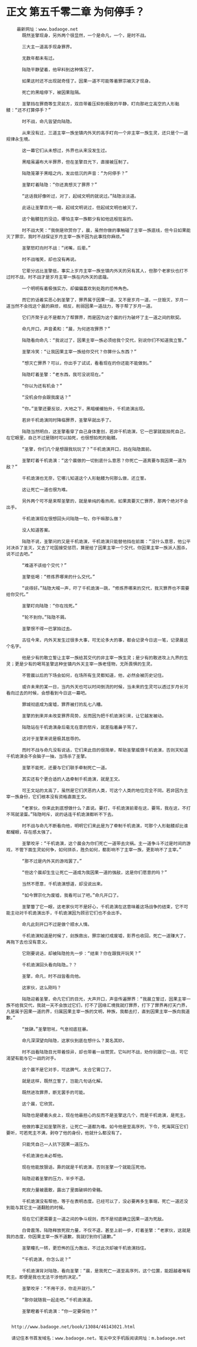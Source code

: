 # 正文 第五千零二章 为何停手？
        最新网址：www.badaoge.net
          既然圣擎现身，另外两个很显然，一个是命凡，一个，是时不战。
      
          三大主一道高手现身罪界。
      
          无数年都未有过。
      
          陆隐平静望着，他早料到这种情况了。
      
          如果这时还不出现就奇怪了。因果一道不可能等着罪宗被灭才现身。
      
          死亡的黑暗停下，被因果阻隔。
      
          圣擎挡在罪商等生灵前方，双目带着压抑到极致的平静，盯向那屹立高空的人形骷髅：“还不打算停手？”
      
          时不战，命凡皆望向陆隐。
      
          从来没有过，三道主宰一族坐镇内外天的高手盯向一个非主宰一族生灵，还只是个一道规律永生境。
      
          这一幕它们从未想过，外界也从来没发生过。
      
          黑暗虽遍布大半罪界，但在圣擎目光下，直接被压制了。
      
          陆隐笼罩于黑暗之内，发出低沉的声音：“为何停手？”
      
          圣擎盯着陆隐：“你还真想灭了罪界？”
      
          “这话我好像听过，对了，起绒文明的就说过。”陆隐淡淡道。
      
          此话让圣擎目光一缩，起绒文明说过，但起绒文明也被灭了。
      
          这个骷髅狂的没边，哪怕主宰一族都少有如他这般狂妄的。
      
          时不战大笑：“我倒是欣赏你了，晨，虽然你做的事触碰了主宰一族底线，但今日如果能灭了罪宗，我时不战保证岁月主宰一族不因为此事找你麻烦。”
      
          圣擎怒盯向时不战：“闭嘴，后辈。”
      
          时不战嗤笑，却也没有再说。
      
          它辈分远比圣擎低，事实上岁月主宰一族坐镇内外天的另有其人，但那个老家伙也打不过时不战，时不战才是岁月主宰一族在内外天的底蕴。
      
          一个明明有着极强实力，却偏偏喜欢到处跑的恐怖角色。
      
          而它的话着实恶心到圣擎了，罪界属于因果一道，又不是岁月一道，一旦毁灭，岁月一道当然不会找这个晨的麻烦，相反，削弱因果一道战力，等于帮了岁月一道。
      
          它们齐聚于此不是都为了帮罪界，而是因为这个晨的行为破坏了主一道之间的默契。
      
          命凡开口，声音柔和：“晨，为何进攻罪界？”
      
          陆隐看向命凡：“我说过了，因果主宰一族必须给我个交代，别说你们不知道我立誓。”
      
          圣擎冷笑：“让我因果主宰一族给你交代？你算什么东西？”
      
          “想灭亡罪界？可以，你出手了试试，看看现在的你还能不能做到。”
      
          陆隐盯着圣擎：“老东西，我可没说现在。”
      
          “你以为还有机会？”
      
          “没机会你会跟我废话？”
      
          “你。”圣擎还要反驳，大地之下，黑暗缓缓抬升，千机诡演出现。
      
          若非千机诡演同时降临罪界，圣擎早就出手了。
      
          陆隐当然明白，这圣擎看穿了自己身体重创，若非千机诡演，它一巴掌就能拍死自己，在它眼里，自己不过是随时可以拍死，也很想拍死的骷髅。
      
          “圣擎，你们几个是想跟我玩玩了？”千机诡演开口，挡在陆隐面前。
      
          圣擎盯着千机诡演：“这个晨做的一切到底什么意思？你死亡一道真要与我因果一道为敌？”
      
          千机诡演也无奈，它哪儿知道这个人形骷髅为何那么做，还立誓。
      
          这让死亡一道也很为难。
      
          另外两个可不是来帮圣擎的，就是单纯的看热闹，如果真要灭亡罪界，那两个绝对不会出手。
      
          千机诡演现在很想回头问陆隐一句，你干嘛那么做？
      
          没人知道答案。
      
          陆隐不说，圣擎问的又是千机诡演，千机诡演只能替他挡在前面：“没什么意思，他公平对决杀了圣灭，又去了坨国接受惩罚，算是给了因果主宰一个交代，你因果主宰一族派人围杀，说不过去吧。”
      
          “难道不该给个交代？”
      
          圣擎低喝：“修炼界哪来的什么交代。”
      
          “说得好。”陆隐大喊一声，吓了千机诡演一跳，“修炼界哪来的交代，我灭罪界也不需要给你交代。”
      
          圣擎盯向陆隐：“你在找死。”
      
          “轮不到你。”陆隐不屑。
      
          圣擎恨不得一巴掌拍过去。
      
          古往今来，内外天发生过很多大事，可无论多大的事，都会记录今日这一笔，记录晨这个名字。
      
          他是少有的敢立誓让主宰一族给其交代的非主宰一族生灵；是少有的敢进攻上九界的生灵；更是少有的喝骂圣擎这种坐镇内外天主宰一族老怪物，无所畏惧的生灵。
      
          不管晨以后的下场会如何，在场所有生灵都知道，他，必然会被历史记住。
      
          或许未来的某一日，当内外天也可以时间倒流的时候，当未来的生灵可以透过岁月长河看向过去的时候，会想看到今日这一幕吧。
      
          罪城彻底成为废墟，罪界被打的乱七八糟。
      
          圣擎的到来并未改变罪界局势，反而因为把千机诡演引来，让它越发被动。
      
          陆隐站在千机诡演身后毫无在意的怒斥，就差指着鼻子骂了。
      
          这对于圣擎来说是极其屈辱的。
      
          而时不战与命凡没有说话，它们来此目的很简单，帮助圣擎威慑千机诡演，否则天知道千机诡演会不会脑子一抽，当场杀了圣擎。
      
          圣擎不能死，还要与它们联手牵制死亡一道。
      
          其实还有个更合适的人选牵制千机诡演，就是王文。
      
          可王文站的太高了，虽然是它们厌恶的人类，可这个人类的地位完全不同。若非因为主宰一族身份，它们根本没有资格直面王文。
      
          “老家伙，你来此到底想做什么？直说。要打，千机诡演前辈在这，要骂，我在这，不打不骂就滚蛋。”陆隐呵斥，说的话连千机诡演都听不下去。
      
          时不战与命凡不断看向他，明明它们来此是为了牵制千机诡演，可那个人形骷髅却比谁都耀眼，存在感太强了。
      
          圣擎咬牙：“千机诡演，这个晨会为你们死亡一道带去灾祸。主一道争斗不过是时间的游戏，不管下面生灵如何争，如何拼杀，胜负如何，都影响不了主宰一族，更影响不了主宰。”
      
          “那不过是内外天的游戏罢了。”
      
          “但这个晨却生生让死亡一道成为我因果一道的强敌，这是你们愿意的吗？”
      
          当然不愿意，千机诡演想道，却没说出来。
      
          “如今罪宗化为废墟，我看可以了吧。”命凡开口了。
      
          圣擎瞥了它一眼，这老家伙可不是好心，千机诡演在这意味着这场战争的结束，它不可能主动对千机诡演出手，千机诡演因为顾忌它们也不会出手。
      
          命凡此刻开口不过是做个顺水人情。
      
          千机诡演知道是时候了，刽族救出，罪宗被打成废墟，影界也收回，死亡一道赚大了，再拖下去也没有意义。
      
          它刚要说话，却被陆隐抢先一步：“结束？你在跟我开玩笑？”
      
          千机诡演回头看向陆隐…？？
      
          圣擎，命凡，时不战皆看向他。
      
          这家伙，这么刚吗？
      
          陆隐迎着圣擎，命凡它们的目光，大声开口，声音传遍罪界：“我晨立誓过，因果主宰一族不给我交代，我就一天不会放过它们，打不了因缘汇境我就打罪界，打下了罪界再打天门界，凡是属于因果一道的界，归属因果主宰一族的文明，种族，我都去打，直到因果主宰一族向我道歉。”
      
          “放肆。”圣擎怒吼，气息彻底狂暴。
      
          命凡深深望向陆隐，这家伙到底在想什么？莫名其妙。
      
          时不战看陆隐目光带着惊异，却也带着一丝赞赏。它叫时不战，劝你别跟它一战，可它渴望有能与它一战的对手。
      
          这个晨不是它对手，可这脾气，太合它胃口了。
      
          就是这样，既然立誓了，岂能几句话化解。
      
          既然进攻罪界，断无罢手的可能。
      
          这个晨，它欣赏。
      
          陆隐也是硬着头皮上，现在他最担心的反而不是圣擎这几个，而是千机诡演，是死主。
      
          他做的事正如圣擎所言，让死亡一道都为难。如今他是至高序列，下令，死海冥压它们要听，可若死主不满，剥夺了他的身份，他就什么都没有了。
      
          只能凭自己一人抗下因果一道压力。
      
          千机诡演也未必帮他。
      
          现在他能放狠话，靠的就是千机诡演，否则圣擎一个就能压死他。
      
          陆隐迎着圣擎的压力，半步不退。
      
          死寂力量被震散，露出了里面破碎的骨骼。
      
          千机诡演没有帮他，等于在表明态度。已经可以了，没必要再多生事端，死亡一道还没到能与其它主一道翻脸的时候。
      
          现在它们更需要主一道之间的争斗规则，而不是彻底确立因果一道为死敌。
      
          白骨震荡，陆隐释放死寂力量，不仅不退，甚至上前一步，盯着圣擎：“老家伙，这就是我的态度，你因果主宰一族不道歉，我就打到你们道歉。”
      
          圣擎瞳孔一转，更恐怖的压力轰出，不过此次却被千机诡演挡住。
      
          “千机诡演，你怎么说？”
      
          千机诡演背对陆隐，看向圣擎：“晨，是我死亡一道至高序列，这个位置，能超越者唯有死主。即便是我也无法干涉他的决定。”
      
          圣擎咬牙：“不用干涉，你走开就行。”
      
          “那你就随我一起走吧。”千机诡演道。
      
          圣擎瞪着千机诡演：“你一定要保他？”
      
      
      http://www.badaoge.net/book/13084/46143021.html
      
      请记住本书首发域名：www.badaoge.net。笔尖中文手机版阅读网址：m.badaoge.net